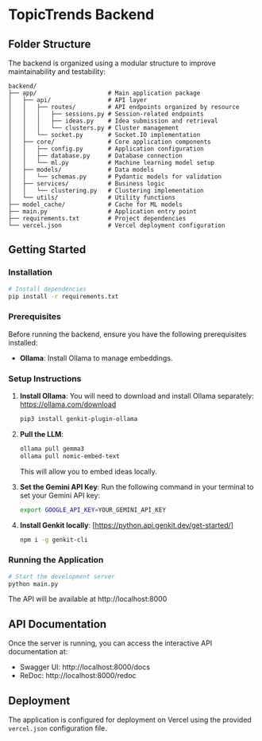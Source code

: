# TopicTrends Backend

## Folder Structure

The backend is organized using a modular structure to improve maintainability and testability:

```
backend/
├── app/                    # Main application package
│   ├── api/                # API layer
│   │   ├── routes/         # API endpoints organized by resource
│   │   │   ├── sessions.py # Session-related endpoints
│   │   │   ├── ideas.py    # Idea submission and retrieval
│   │   │   └── clusters.py # Cluster management
│   │   └── socket.py       # Socket.IO implementation
│   ├── core/               # Core application components
│   │   ├── config.py       # Application configuration
│   │   ├── database.py     # Database connection
│   │   └── ml.py           # Machine learning model setup
│   ├── models/             # Data models
│   │   └── schemas.py      # Pydantic models for validation
│   ├── services/           # Business logic
│   │   └── clustering.py   # Clustering implementation
│   └── utils/              # Utility functions
├── model_cache/            # Cache for ML models
├── main.py                 # Application entry point
├── requirements.txt        # Project dependencies
└── vercel.json             # Vercel deployment configuration
```

## Getting Started

### Installation

```bash
# Install dependencies
pip install -r requirements.txt
```

### Prerequisites

Before running the backend, ensure you have the following prerequisites installed:

- **Ollama**: Install Ollama to manage embeddings.

### Setup Instructions

1. **Install Ollama**:
You will need to download and install Ollama separately: https://ollama.com/download
   ```bash
   pip3 install genkit-plugin-ollama
   ```

2. **Pull the LLM**:
   ```bash
   ollama pull gemma3
   ollama pull nomic-embed-text
   ```
   This will allow you to embed ideas locally.

3. **Set the Gemini API Key**:
   Run the following command in your terminal to set your Gemini API key:
   ```bash
   export GOOGLE_API_KEY=YOUR_GEMINI_API_KEY
   ```
4. **Install Genkit locally**:
[https://python.api.genkit.dev/get-started/]
   ```bash
   npm i -g genkit-cli
   ```
### Running the Application

```bash
# Start the development server
python main.py
```

The API will be available at http://localhost:8000

## API Documentation

Once the server is running, you can access the interactive API documentation at:

- Swagger UI: http://localhost:8000/docs
- ReDoc: http://localhost:8000/redoc

## Deployment

The application is configured for deployment on Vercel using the provided `vercel.json` configuration file.